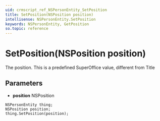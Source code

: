 ```yaml
---
uid: crmscript_ref_NSPersonEntity_SetPosition
title: SetPosition(NSPosition position)
intellisense: NSPersonEntity.SetPosition
keywords: NSPersonEntity, GetPosition
so.topic: reference
---
```


# SetPosition(NSPosition position)

The position. This is a predefined SuperOffice value, different from Title

## Parameters

* **position** NSPosition

```crmscript
NSPersonEntity thing;
NSPosition position;
thing.SetPosition(position);
```

